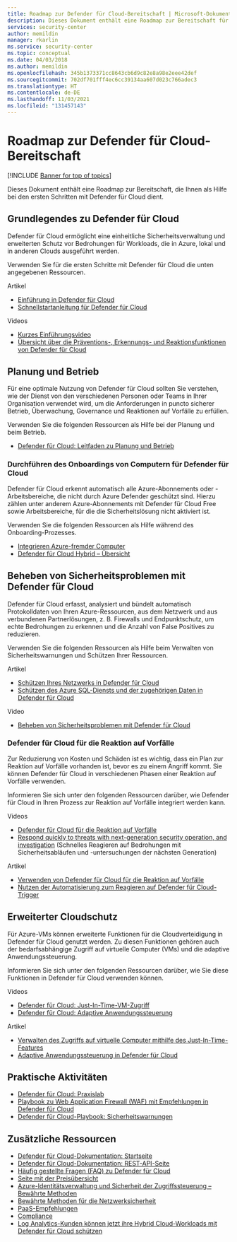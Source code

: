 ```yaml
---
title: Roadmap zur Defender für Cloud-Bereitschaft | Microsoft-Dokumentation
description: Dieses Dokument enthält eine Roadmap zur Bereitschaft für die Nutzung von Defender für Cloud.
services: security-center
author: memildin
manager: rkarlin
ms.service: security-center
ms.topic: conceptual
ms.date: 04/03/2018
ms.author: memildin
ms.openlocfilehash: 345b1373371cc8643cb6d9c82e8a98e2eee42def
ms.sourcegitcommit: 702df701fff4ec6cc39134aa607d023c766adec3
ms.translationtype: HT
ms.contentlocale: de-DE
ms.lasthandoff: 11/03/2021
ms.locfileid: "131457143"
---
```

# <a name="defender-for-cloud-readiness-roadmap"></a>Roadmap zur Defender für Cloud-Bereitschaft

[!INCLUDE [Banner for top of topics](./includes/banner.md)]

Dieses Dokument enthält eine Roadmap zur Bereitschaft, die Ihnen als Hilfe bei den ersten Schritten mit Defender für Cloud dient.

## <a name="understanding-defender-for-cloud"></a>Grundlegendes zu Defender für Cloud
Defender für Cloud ermöglicht eine einheitliche Sicherheitsverwaltung und erweiterten Schutz vor Bedrohungen für Workloads, die in Azure, lokal und in anderen Clouds ausgeführt werden. 

Verwenden Sie für die ersten Schritte mit Defender für Cloud die unten angegebenen Ressourcen.

Artikel
- [Einführung in Defender für Cloud](defender-for-cloud-introduction.md)
- [Schnellstartanleitung für Defender für Cloud](get-started.md)

Videos
- [Kurzes Einführungsvideo](https://azure.microsoft.com/resources/videos/introduction-to-azure-security-center/)
- [Übersicht über die Präventions-, Erkennungs- und Reaktionsfunktionen von Defender für Cloud](https://azure.microsoft.com/resources/videos/azurecon-2015-new-azure-security-center-helps-you-prevent-detect-and-respond-to-threats/)

## <a name="planning-and-operations"></a>Planung und Betrieb

Für eine optimale Nutzung von Defender für Cloud sollten Sie verstehen, wie der Dienst von den verschiedenen Personen oder Teams in Ihrer Organisation verwendet wird, um die Anforderungen in puncto sicherer Betrieb, Überwachung, Governance und Reaktionen auf Vorfälle zu erfüllen.

Verwenden Sie die folgenden Ressourcen als Hilfe bei der Planung und beim Betrieb.

- [Defender für Cloud: Leitfaden zu Planung und Betrieb](security-center-planning-and-operations-guide.md)


### <a name="onboarding-computers-to-defender-for-cloud"></a>Durchführen des Onboardings von Computern für Defender für Cloud
Defender für Cloud erkennt automatisch alle Azure-Abonnements oder -Arbeitsbereiche, die nicht durch Azure Defender geschützt sind. Hierzu zählen unter anderem Azure-Abonnements mit Defender für Cloud Free sowie Arbeitsbereiche, für die die Sicherheitslösung nicht aktiviert ist.

Verwenden Sie die folgenden Ressourcen als Hilfe während des Onboarding-Prozesses.

- [Integrieren Azure-fremder Computer](quickstart-onboard-machines.md)
- [Defender für Cloud Hybrid – Übersicht](https://youtu.be/NMa4L_M597k)

## <a name="mitigating-security-issues-using-defender-for-cloud"></a>Beheben von Sicherheitsproblemen mit Defender für Cloud
Defender für Cloud erfasst, analysiert und bündelt automatisch Protokolldaten von Ihren Azure-Ressourcen, aus dem Netzwerk und aus verbundenen Partnerlösungen, z. B. Firewalls und Endpunktschutz, um echte Bedrohungen zu erkennen und die Anzahl von False Positives zu reduzieren.

Verwenden Sie die folgenden Ressourcen als Hilfe beim Verwalten von Sicherheitswarnungen und Schützen Ihrer Ressourcen.

Artikel    
- [Schützen Ihres Netzwerks in Defender für Cloud](./protect-network-resources.md)
- [Schützen des Azure SQL-Diensts und der zugehörigen Daten in Defender für Cloud](./implement-security-recommendations.md)


Video    
- [Beheben von Sicherheitsproblemen mit Defender für Cloud](https://channel9.msdn.com/Blogs/Azure-Security-Videos/Mitigating-Security-Issues-using-Azure-Security-Center)

### <a name="defender-for-cloud-for-incident-response"></a>Defender für Cloud für die Reaktion auf Vorfälle
Zur Reduzierung von Kosten und Schäden ist es wichtig, dass ein Plan zur Reaktion auf Vorfälle vorhanden ist, bevor es zu einem Angriff kommt. Sie können Defender für Cloud in verschiedenen Phasen einer Reaktion auf Vorfälle verwenden.

Informieren Sie sich unter den folgenden Ressourcen darüber, wie Defender für Cloud in Ihren Prozess zur Reaktion auf Vorfälle integriert werden kann.

Videos    
* [Defender für Cloud für die Reaktion auf Vorfälle](https://channel9.msdn.com/Blogs/Azure-Security-Videos/Azure-Security-Center-in-Incident-Response)
* [Respond quickly to threats with next-generation security operation, and investigation](https://youtu.be/e8iFCz5RM4g) (Schnelles Reagieren auf Bedrohungen mit Sicherheitsabläufen und -untersuchungen der nächsten Generation)

Artikel    
* [Verwenden von Defender für Cloud für die Reaktion auf Vorfälle](./tutorial-security-incident.md)
* [Nutzen der Automatisierung zum Reagieren auf Defender für Cloud-Trigger](workflow-automation.md)

## <a name="advanced-cloud-defense"></a>Erweiterter Cloudschutz

Für Azure-VMs können erweiterte Funktionen für die Cloudverteidigung in Defender für Cloud genutzt werden. Zu diesen Funktionen gehören auch der bedarfsabhängige Zugriff auf virtuelle Computer (VMs) und die adaptive Anwendungssteuerung.

Informieren Sie sich unter den folgenden Ressourcen darüber, wie Sie diese Funktionen in Defender für Cloud verwenden können.

Videos    
* [Defender für Cloud: Just-In-Time-VM-Zugriff](https://youtu.be/UOQb2FcdQnU)
* [Defender für Cloud: Adaptive Anwendungssteuerung](https://youtu.be/wWWekI1Y9ck)

Artikel    
* [Verwalten des Zugriffs auf virtuelle Computer mithilfe des Just-In-Time-Features](./just-in-time-access-usage.md)
* [Adaptive Anwendungssteuerung in Defender für Cloud](./adaptive-application-controls.md)

## <a name="hands-on-activities"></a>Praktische Aktivitäten

* [Defender für Cloud: Praxislab](https://www.microsoft.com/handsonlabs/SelfPacedLabs/?storyGuid=78871abf-6f35-4aa0-840f-d801f5cdbd72)
* [Playbook zu Web Application Firewall (WAF) mit Empfehlungen in Defender für Cloud](https://gallery.technet.microsoft.com/ASC-Playbook-Protect-38bd47ff)
* [Defender für Cloud-Playbook: Sicherheitswarnungen](https://gallery.technet.microsoft.com/Azure-Security-Center-f621a046)

## <a name="additional-resources"></a>Zusätzliche Ressourcen
* [Defender für Cloud-Dokumentation: Startseite](./index.yml)
* [Defender für Cloud-Dokumentation: REST-API-Seite](/previous-versions/azure/reference/mt704034(v=azure.100))
* [Häufig gestellte Fragen (FAQ) zu Defender für Cloud](./faq-general.yml)
* [Seite mit der Preisübersicht](https://azure.microsoft.com/pricing/details/security-center/)
* [Azure-Identitätsverwaltung und Sicherheit der Zugriffssteuerung – Bewährte Methoden](../security/fundamentals/identity-management-best-practices.md)
* [Bewährte Methoden für die Netzwerksicherheit](../security/fundamentals/network-best-practices.md)
* [PaaS-Empfehlungen](../security/fundamentals/paas-deployments.md)
* [Compliance](https://www.microsoft.com/trustcenter/compliance/due-diligence-checklist)
* [Log Analytics-Kunden können jetzt ihre Hybrid Cloud-Workloads mit Defender für Cloud schützen](/archive/blogs/msoms/oms-customers-can-now-use-azure-security-center-to-protect-their-hybrid-cloud-workloads)
